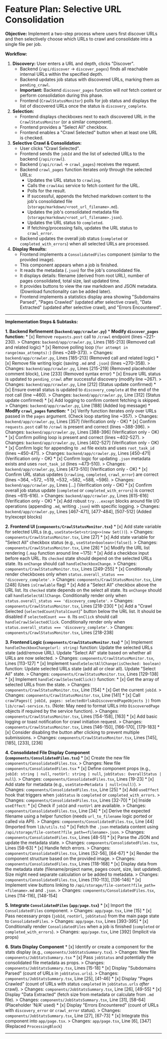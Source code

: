 # Feature Plan: Selective URL Consolidation

**Objective:** Implement a two-step process where users first discover URLs and then selectively choose which URLs to crawl and consolidate into a single file per job.

**Workflow:**

1.  **Discovery:** User enters a URL and depth, clicks "Discover".
    *   Backend (`/api/discover` -> `discover_pages`) finds all reachable internal URLs within the specified depth.
    *   Backend updates job status with discovered URLs, marking them as `pending_crawl`.
    *   **Important:** Backend `discover_pages` function will *not* fetch content or perform consolidation during this phase.
    *   Frontend (`CrawlStatusMonitor`) polls for job status and displays the list of discovered URLs once the status is `discovery_complete`.
2.  **Selection:**
    *   Frontend displays checkboxes next to each discovered URL in the `CrawlStatusMonitor` (or a similar component).
    *   Frontend provides a "Select All" checkbox.
    *   Frontend enables a "Crawl Selected" button when at least one URL is checked.
3.  **Selective Crawl & Consolidation:**
    *   User clicks "Crawl Selected".
    *   Frontend sends the `jobId` and the list of selected URLs to the backend (`/api/crawl`).
    *   Backend (`/api/crawl` -> `crawl_pages`) receives the request.
    *   Backend `crawl_pages` function iterates *only* through the selected URLs:
        *   Updates the URL status to `crawling`.
        *   Calls the `crawl4ai` service to fetch content for the URL.
        *   Polls for the result.
        *   If successful, appends the fetched markdown content to the job's consolidated file (`storage/markdown/<root_url_filename>.md`).
        *   Updates the job's consolidated metadata file (`storage/markdown/<root_url_filename>.json`).
        *   Updates the URL status to `completed`.
        *   If fetching/processing fails, updates the URL status to `crawl_error`.
    *   Backend updates the overall job status (`completed` or `completed_with_errors`) when all selected URLs are processed.
4.  **Display Results:**
    *   Frontend implements a `ConsolidatedFiles` component (similar to the provided image).
    *   This component appears when a job is finished.
    *   It reads the metadata (`.json`) for the job's consolidated file.
    *   It displays details: filename (derived from root URL), number of pages consolidated, total size, last updated time.
    *   It provides buttons to view the raw markdown and JSON metadata. (Download functionality can be added later).
    *   Frontend implements a statistics display area showing "Subdomains Parsed", "Pages Crawled" (updated after selective crawl), "Data Extracted" (updated after selective crawl), and "Errors Encountered".

---

**Implementation Steps & Subtasks:**

**1. Backend Refinement (`backend/app/crawler.py`)**
    *   **Modify `discover_pages` function:**
        *   [x] Remove `requests.post` call to `/crawl` endpoint (lines ~221-230).
            > Changes: `backend/app/crawler.py`, Lines [185-213] (Removed call and related logic)
        *   [x] Remove polling loop (`for attempt in range(max_attempts):`) (lines ~249-373).
            > Changes: `backend/app/crawler.py`, Lines [185-213] (Removed call and related logic)
        *   [x] Remove file writing logic (saving `.md` and `.json`) (lines ~270-358).
            > Changes: `backend/app/crawler.py`, Lines [215-219] (Removed placeholder comment block), Line [233] (Removed syntax error)
        *   [x] Ensure URL status is updated to `pending_crawl` after successful discovery (modify line ~267).
            > Changes: `backend/app/crawler.py`, Line [212] (Status update confirmed)
        *   [x] Ensure overall status is updated to `discovery_complete` at the end of the root call (line ~460).
            > Changes: `backend/app/crawler.py`, Line [312] (Status update confirmed)
        *   [x] Add logging to confirm content fetching is skipped.
            > Changes: `backend/app/crawler.py`, Line [188] (Added log message)
    *   **Modify `crawl_pages` function:**
        *   [x] Verify function iterates *only* over URLs passed in the `pages` argument. (Check loop starting line ~357).
            > Changes: `backend/app/crawler.py`, Lines [357] (Verification only - OK)
        *   [x] Confirm `requests.post` call to `/crawl` is present and correct (lines ~388-396).
            > Changes: `backend/app/crawler.py`, Lines [388-396] (Verification only - OK)
        *   [x] Confirm polling loop is present and correct (lines ~402-527).
            > Changes: `backend/app/crawler.py`, Lines [402-527] (Verification only - OK)
        *   [x] Confirm logic for appending to `.md` file exists and uses `root_task_id` (lines ~450-471).
            > Changes: `backend/app/crawler.py`, Lines [450-471] (Verification only - OK)
        *   [x] Confirm logic for updating `.json` metadata exists and uses `root_task_id` (lines ~473-510).
            > Changes: `backend/app/crawler.py`, Lines [473-510] (Verification only - OK)
        *   [x] Confirm URL status updates (`crawling`, `completed`, `crawl_error`) are correct (lines ~364, ~572, ~519, ~532, ~582, ~588, ~596).
            > Changes: `backend/app/crawler.py`, Lines [...] (Verification only - OK)
        *   [x] Confirm overall job status update (`completed` or `completed_with_errors`) is correct (lines ~615-616).
            > Changes: `backend/app/crawler.py`, Lines [615-616] (Verification only - OK)
        *   [x] Add robust `try...except` blocks around file I/O operations (appending `.md`, writing `.json`) with specific logging.
            > Changes: `backend/app/crawler.py`, Lines [467-471], [477-484], [507-512] (Added try/except blocks)

**2. Frontend UI (`components/CrawlStatusMonitor.tsx`)**
    *   [x] Add state variable for selected URLs (e.g., `useState<Set<string>>(new Set())`).
        > Changes: `components/CrawlStatusMonitor.tsx`, Line [27]
    *   [x] Add state variable for "Select All" checkbox status (e.g., `useState<boolean>(false)`).
        > Changes: `components/CrawlStatusMonitor.tsx`, Line [28]
    *   [x] Modify the URL list rendering (`.map` function around line ~175):
        *   [x] Add a checkbox input before each URL. Its `checked` state should depend on the selected URLs state. Its `onChange` should call `handleCheckboxChange`.
            > Changes: `components/CrawlStatusMonitor.tsx`, Lines [249-255]
        *   [x] Conditionally render checkboxes only when `status.overall_status === 'discovery_complete'`.
            > Changes: `components/CrawlStatusMonitor.tsx`, Line [248] (Uses `isCrawlable` flag)
    *   [x] Add a "Select All" checkbox above the URL list. Its `checked` state depends on the select all state. Its `onChange` should call `handleSelectAllChange`. Conditionally render only when `status.overall_status === 'discovery_complete'`.
        > Changes: `components/CrawlStatusMonitor.tsx`, Lines [218-230]
    *   [x] Add a "Crawl Selected (`selectedCount`/`totalCount`)" button below the URL list. It should be disabled if `selectedCount === 0`. Its `onClick` should call `handleCrawlSelectedClick`. Conditionally render only when `status.overall_status === 'discovery_complete'`.
        > Changes: `components/CrawlStatusMonitor.tsx`, Lines [218-238]

**3. Frontend Logic (`components/CrawlStatusMonitor.tsx`)**
    *   [x] Implement `handleCheckboxChange(url: string)` function: Update the selected URLs state (add/remove URL). Update "Select All" state based on whether all URLs are now selected.
        > Changes: `components/CrawlStatusMonitor.tsx`, Lines [113-127]
    *   [x] Implement `handleSelectAllChange(isChecked: boolean)` function: Update selected URLs state (add all or clear all). Update "Select All" state.
        > Changes: `components/CrawlStatusMonitor.tsx`, Lines [129-138]
    *   [x] Implement `handleCrawlSelectedClick()` function:
        *   [x] Get the array of selected URLs from the state.
            > Changes: `components/CrawlStatusMonitor.tsx`, Line [154]
        *   [x] Get the current `jobId`.
            > Changes: `components/CrawlStatusMonitor.tsx`, Line [141]
        *   [x] Call `crawlPages({ jobId, pages: selectedUrlsAsDiscoveredPageObjects })` from `lib/crawl-service.ts`. (Note: May need to format URLs into `DiscoveredPage` objects if required by the service function).
            > Changes: `components/CrawlStatusMonitor.tsx`, Lines [154-158], [163]
        *   [x] Add basic logging or toast notification for crawl initiation request.
            > Changes: `components/CrawlStatusMonitor.tsx`, Lines [146-150], [166-170], [179-183]
        *   [x] Consider disabling the button after clicking to prevent multiple submissions.
            > Changes: `components/CrawlStatusMonitor.tsx`, Lines [145], [185], [233], [236]

**4. Consolidated File Display Component (`components/ConsolidatedFiles.tsx`)**
    *   [x] Create the new file `components/ConsolidatedFiles.tsx`.
        > Changes: New file `components/ConsolidatedFiles.tsx`
    *   [x] Define component props (e.g., `jobId: string | null`, `rootUrl: string | null`, `jobStatus: OverallStatus | null`).
        > Changes: `components/ConsolidatedFiles.tsx`, Lines [19-23]
    *   [x] Add state for metadata (e.g., `useState<Metadata | null>(null)`).
        > Changes: `components/ConsolidatedFiles.tsx`, Line [25]
    *   [x] Add `useEffect` hook that triggers when `jobStatus` is `completed` or `completed_with_errors`.
        > Changes: `components/ConsolidatedFiles.tsx`, Lines [32-70]
    *   [x] Inside `useEffect`:
        *   [x] Check if `jobId` and `rootUrl` are available.
            > Changes: `components/ConsolidatedFiles.tsx`, Line [34]
        *   [x] Derive the expected filename using a helper function (needs `url_to_filename` logic ported or called via API).
            > Changes: `components/ConsolidatedFiles.tsx`, Line [44] (Imported from `lib/utils.ts`)
        *   [x] Fetch the `.json` metadata content using `/api/storage/file-content?file_path=<filename>.json`.
            > Changes: `components/ConsolidatedFiles.tsx`, Lines [48-51]
        *   [x] Parse the JSON and update the metadata state.
            > Changes: `components/ConsolidatedFiles.tsx`, Lines [58-63]
        *   [x] Handle fetch errors.
            > Changes: `components/ConsolidatedFiles.tsx`, Lines [52-56], [64-67]
    *   [x] Render the component structure based on the provided image.
        > Changes: `components/ConsolidatedFiles.tsx`, Lines [118-168]
    *   [x] Display data from the metadata state (filename/project name, pages count, size, last updated). Size might need separate calculation or be added to metadata.
        > Changes: `components/ConsolidatedFiles.tsx`, Lines [110-113], [136-146]
    *   [x] Implement view buttons linking to `/api/storage/file-content?file_path=<filename>.md` and `.json`.
        > Changes: `components/ConsolidatedFiles.tsx`, Lines [114-116], [148-154]

**5. Integrate `ConsolidatedFiles` (`app/page.tsx`)**
    *   [x] Import the `ConsolidatedFiles` component.
        > Changes: `app/page.tsx`, Line [15]
    *   [x] Pass necessary props (`jobId`, `rootUrl`, `jobStatus`) from the main page state to `ConsolidatedFiles`.
        > Changes: `app/page.tsx`, Lines [393-395]
    *   [x] Conditionally render `ConsolidatedFiles` when a job is finished (`completed` or `completed_with_errors`).
        > Changes: `app/page.tsx`, Line [392] (Implicit via props)

**6. Stats Display Component**
    *   [x] Identify or create a component for the stats display (e.g., `components/JobStatsSummary.tsx`).
        > Changes: New file `components/JobStatsSummary.tsx`
    *   [x] Pass `jobStatus` and potentially the consolidated file metadata as props.
        > Changes: `components/JobStatsSummary.tsx`, Lines [15-18]
    *   [x] Display "Subdomains Parsed" (count of URLs in `jobStatus.urls`).
        > Changes: `components/JobStatsSummary.tsx`, Line [25], [41-46]
    *   [x] Display "Pages Crawled" (count of URLs with status `completed` in `jobStatus.urls` *after* crawl).
        > Changes: `components/JobStatsSummary.tsx`, Line [26], [49-55]
    *   [x] Display "Data Extracted" (fetch size from metadata or calculate from `.md` file).
        > Changes: `components/JobStatsSummary.tsx`, Line [31], [58-64] (Placeholder 'N/A' used)
    *   [x] Display "Errors Encountered" (count of URLs with `discovery_error` or `crawl_error` status).
        > Changes: `components/JobStatsSummary.tsx`, Line [27], [67-73]
    *   [x] Integrate this component into `app/page.tsx`.
        > Changes: `app/page.tsx`, Line [6], [347] (Replaced `ProcessingBlock`)

---